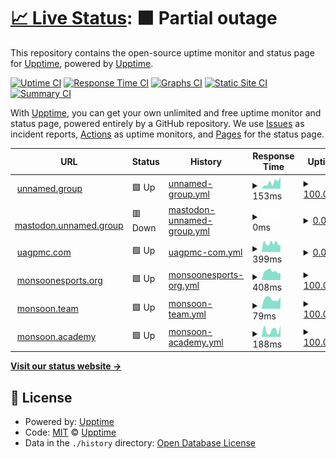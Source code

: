 # [📈 Live Status](https://upptime.github.io/upptime): <!--live status--> **🟧 Partial outage**

This repository contains the open-source uptime monitor and status page for [Upptime](https://upptime.js.org), powered by [Upptime](https://github.com/upptime/upptime).

[![Uptime CI](https://github.com/unnamed-dot-group/upptime/workflows/Uptime%20CI/badge.svg)](https://github.com/unnamed-dot-group/upptime/actions?query=workflow%3A%22Uptime+CI%22)
[![Response Time CI](https://github.com/unnamed-dot-group/upptime/workflows/Response%20Time%20CI/badge.svg)](https://github.com/unnamed-dot-group/upptime/actions?query=workflow%3A%22Response+Time+CI%22)
[![Graphs CI](https://github.com/unnamed-dot-group/upptime/workflows/Graphs%20CI/badge.svg)](https://github.com/unnamed-dot-group/upptime/actions?query=workflow%3A%22Graphs+CI%22)
[![Static Site CI](https://github.com/unnamed-dot-group/upptime/workflows/Static%20Site%20CI/badge.svg)](https://github.com/unnamed-dot-group/upptime/actions?query=workflow%3A%22Static+Site+CI%22)
[![Summary CI](https://github.com/unnamed-dot-group/upptime/workflows/Summary%20CI/badge.svg)](https://github.com/unnamed-dot-group/upptime/actions?query=workflow%3A%22Summary+CI%22)

With [Upptime](https://upptime.js.org), you can get your own unlimited and free uptime monitor and status page, powered entirely by a GitHub repository. We use [Issues](https://github.com/upptime/upptime/issues) as incident reports, [Actions](https://github.com/unnamed-dot-group/upptime/actions) as uptime monitors, and [Pages](https://upptime.github.io/upptime) for the status page.

<!--start: status pages-->
<!-- This summary is generated by Upptime (https://github.com/upptime/upptime) -->
<!-- Do not edit this manually, your changes will be overwritten -->
<!-- prettier-ignore -->
| URL | Status | History | Response Time | Uptime |
| --- | ------ | ------- | ------------- | ------ |
| <img alt="" src="https://icons.duckduckgo.com/ip3/unnamed.group.ico" height="13"> [unnamed.group](https://unnamed.group) | 🟩 Up | [unnamed-group.yml](https://github.com/unnamed-dot-group/upptime/commits/HEAD/history/unnamed-group.yml) | <details><summary><img alt="Response time graph" src="./graphs/unnamed-group/response-time-week.png" height="20"> 153ms</summary><br><a href="https://unnamed-dot-group.github.io/upptime/history/unnamed-group"><img alt="Response time 168" src="https://img.shields.io/endpoint?url=https%3A%2F%2Fraw.githubusercontent.com%2Funnamed-dot-group%2Fupptime%2FHEAD%2Fapi%2Funnamed-group%2Fresponse-time.json"></a><br><a href="https://unnamed-dot-group.github.io/upptime/history/unnamed-group"><img alt="24-hour response time 287" src="https://img.shields.io/endpoint?url=https%3A%2F%2Fraw.githubusercontent.com%2Funnamed-dot-group%2Fupptime%2FHEAD%2Fapi%2Funnamed-group%2Fresponse-time-day.json"></a><br><a href="https://unnamed-dot-group.github.io/upptime/history/unnamed-group"><img alt="7-day response time 153" src="https://img.shields.io/endpoint?url=https%3A%2F%2Fraw.githubusercontent.com%2Funnamed-dot-group%2Fupptime%2FHEAD%2Fapi%2Funnamed-group%2Fresponse-time-week.json"></a><br><a href="https://unnamed-dot-group.github.io/upptime/history/unnamed-group"><img alt="30-day response time 168" src="https://img.shields.io/endpoint?url=https%3A%2F%2Fraw.githubusercontent.com%2Funnamed-dot-group%2Fupptime%2FHEAD%2Fapi%2Funnamed-group%2Fresponse-time-month.json"></a><br><a href="https://unnamed-dot-group.github.io/upptime/history/unnamed-group"><img alt="1-year response time 168" src="https://img.shields.io/endpoint?url=https%3A%2F%2Fraw.githubusercontent.com%2Funnamed-dot-group%2Fupptime%2FHEAD%2Fapi%2Funnamed-group%2Fresponse-time-year.json"></a></details> | <details><summary><a href="https://unnamed-dot-group.github.io/upptime/history/unnamed-group">100.00%</a></summary><a href="https://unnamed-dot-group.github.io/upptime/history/unnamed-group"><img alt="All-time uptime 100.00%" src="https://img.shields.io/endpoint?url=https%3A%2F%2Fraw.githubusercontent.com%2Funnamed-dot-group%2Fupptime%2FHEAD%2Fapi%2Funnamed-group%2Fuptime.json"></a><br><a href="https://unnamed-dot-group.github.io/upptime/history/unnamed-group"><img alt="24-hour uptime 100.00%" src="https://img.shields.io/endpoint?url=https%3A%2F%2Fraw.githubusercontent.com%2Funnamed-dot-group%2Fupptime%2FHEAD%2Fapi%2Funnamed-group%2Fuptime-day.json"></a><br><a href="https://unnamed-dot-group.github.io/upptime/history/unnamed-group"><img alt="7-day uptime 100.00%" src="https://img.shields.io/endpoint?url=https%3A%2F%2Fraw.githubusercontent.com%2Funnamed-dot-group%2Fupptime%2FHEAD%2Fapi%2Funnamed-group%2Fuptime-week.json"></a><br><a href="https://unnamed-dot-group.github.io/upptime/history/unnamed-group"><img alt="30-day uptime 100.00%" src="https://img.shields.io/endpoint?url=https%3A%2F%2Fraw.githubusercontent.com%2Funnamed-dot-group%2Fupptime%2FHEAD%2Fapi%2Funnamed-group%2Fuptime-month.json"></a><br><a href="https://unnamed-dot-group.github.io/upptime/history/unnamed-group"><img alt="1-year uptime 100.00%" src="https://img.shields.io/endpoint?url=https%3A%2F%2Fraw.githubusercontent.com%2Funnamed-dot-group%2Fupptime%2FHEAD%2Fapi%2Funnamed-group%2Fuptime-year.json"></a></details>
| <img alt="" src="https://icons.duckduckgo.com/ip3/mastodon.unnamed.group.ico" height="13"> [mastodon.unnamed.group](https://mastodon.unnamed.group) | 🟥 Down | [mastodon-unnamed-group.yml](https://github.com/unnamed-dot-group/upptime/commits/HEAD/history/mastodon-unnamed-group.yml) | <details><summary><img alt="Response time graph" src="./graphs/mastodon-unnamed-group/response-time-week.png" height="20"> 0ms</summary><br><a href="https://unnamed-dot-group.github.io/upptime/history/mastodon-unnamed-group"><img alt="Response time 676" src="https://img.shields.io/endpoint?url=https%3A%2F%2Fraw.githubusercontent.com%2Funnamed-dot-group%2Fupptime%2FHEAD%2Fapi%2Fmastodon-unnamed-group%2Fresponse-time.json"></a><br><a href="https://unnamed-dot-group.github.io/upptime/history/mastodon-unnamed-group"><img alt="24-hour response time 0" src="https://img.shields.io/endpoint?url=https%3A%2F%2Fraw.githubusercontent.com%2Funnamed-dot-group%2Fupptime%2FHEAD%2Fapi%2Fmastodon-unnamed-group%2Fresponse-time-day.json"></a><br><a href="https://unnamed-dot-group.github.io/upptime/history/mastodon-unnamed-group"><img alt="7-day response time 0" src="https://img.shields.io/endpoint?url=https%3A%2F%2Fraw.githubusercontent.com%2Funnamed-dot-group%2Fupptime%2FHEAD%2Fapi%2Fmastodon-unnamed-group%2Fresponse-time-week.json"></a><br><a href="https://unnamed-dot-group.github.io/upptime/history/mastodon-unnamed-group"><img alt="30-day response time 676" src="https://img.shields.io/endpoint?url=https%3A%2F%2Fraw.githubusercontent.com%2Funnamed-dot-group%2Fupptime%2FHEAD%2Fapi%2Fmastodon-unnamed-group%2Fresponse-time-month.json"></a><br><a href="https://unnamed-dot-group.github.io/upptime/history/mastodon-unnamed-group"><img alt="1-year response time 676" src="https://img.shields.io/endpoint?url=https%3A%2F%2Fraw.githubusercontent.com%2Funnamed-dot-group%2Fupptime%2FHEAD%2Fapi%2Fmastodon-unnamed-group%2Fresponse-time-year.json"></a></details> | <details><summary><a href="https://unnamed-dot-group.github.io/upptime/history/mastodon-unnamed-group">0.00%</a></summary><a href="https://unnamed-dot-group.github.io/upptime/history/mastodon-unnamed-group"><img alt="All-time uptime 23.44%" src="https://img.shields.io/endpoint?url=https%3A%2F%2Fraw.githubusercontent.com%2Funnamed-dot-group%2Fupptime%2FHEAD%2Fapi%2Fmastodon-unnamed-group%2Fuptime.json"></a><br><a href="https://unnamed-dot-group.github.io/upptime/history/mastodon-unnamed-group"><img alt="24-hour uptime 0.00%" src="https://img.shields.io/endpoint?url=https%3A%2F%2Fraw.githubusercontent.com%2Funnamed-dot-group%2Fupptime%2FHEAD%2Fapi%2Fmastodon-unnamed-group%2Fuptime-day.json"></a><br><a href="https://unnamed-dot-group.github.io/upptime/history/mastodon-unnamed-group"><img alt="7-day uptime 0.00%" src="https://img.shields.io/endpoint?url=https%3A%2F%2Fraw.githubusercontent.com%2Funnamed-dot-group%2Fupptime%2FHEAD%2Fapi%2Fmastodon-unnamed-group%2Fuptime-week.json"></a><br><a href="https://unnamed-dot-group.github.io/upptime/history/mastodon-unnamed-group"><img alt="30-day uptime 23.44%" src="https://img.shields.io/endpoint?url=https%3A%2F%2Fraw.githubusercontent.com%2Funnamed-dot-group%2Fupptime%2FHEAD%2Fapi%2Fmastodon-unnamed-group%2Fuptime-month.json"></a><br><a href="https://unnamed-dot-group.github.io/upptime/history/mastodon-unnamed-group"><img alt="1-year uptime 23.44%" src="https://img.shields.io/endpoint?url=https%3A%2F%2Fraw.githubusercontent.com%2Funnamed-dot-group%2Fupptime%2FHEAD%2Fapi%2Fmastodon-unnamed-group%2Fuptime-year.json"></a></details>
| <img alt="" src="https://icons.duckduckgo.com/ip3/uagpmc.com.ico" height="13"> [uagpmc.com](https://uagpmc.com) | 🟩 Up | [uagpmc-com.yml](https://github.com/unnamed-dot-group/upptime/commits/HEAD/history/uagpmc-com.yml) | <details><summary><img alt="Response time graph" src="./graphs/uagpmc-com/response-time-week.png" height="20"> 399ms</summary><br><a href="https://unnamed-dot-group.github.io/upptime/history/uagpmc-com"><img alt="Response time 468" src="https://img.shields.io/endpoint?url=https%3A%2F%2Fraw.githubusercontent.com%2Funnamed-dot-group%2Fupptime%2FHEAD%2Fapi%2Fuagpmc-com%2Fresponse-time.json"></a><br><a href="https://unnamed-dot-group.github.io/upptime/history/uagpmc-com"><img alt="24-hour response time 315" src="https://img.shields.io/endpoint?url=https%3A%2F%2Fraw.githubusercontent.com%2Funnamed-dot-group%2Fupptime%2FHEAD%2Fapi%2Fuagpmc-com%2Fresponse-time-day.json"></a><br><a href="https://unnamed-dot-group.github.io/upptime/history/uagpmc-com"><img alt="7-day response time 399" src="https://img.shields.io/endpoint?url=https%3A%2F%2Fraw.githubusercontent.com%2Funnamed-dot-group%2Fupptime%2FHEAD%2Fapi%2Fuagpmc-com%2Fresponse-time-week.json"></a><br><a href="https://unnamed-dot-group.github.io/upptime/history/uagpmc-com"><img alt="30-day response time 468" src="https://img.shields.io/endpoint?url=https%3A%2F%2Fraw.githubusercontent.com%2Funnamed-dot-group%2Fupptime%2FHEAD%2Fapi%2Fuagpmc-com%2Fresponse-time-month.json"></a><br><a href="https://unnamed-dot-group.github.io/upptime/history/uagpmc-com"><img alt="1-year response time 468" src="https://img.shields.io/endpoint?url=https%3A%2F%2Fraw.githubusercontent.com%2Funnamed-dot-group%2Fupptime%2FHEAD%2Fapi%2Fuagpmc-com%2Fresponse-time-year.json"></a></details> | <details><summary><a href="https://unnamed-dot-group.github.io/upptime/history/uagpmc-com">0.00%</a></summary><a href="https://unnamed-dot-group.github.io/upptime/history/uagpmc-com"><img alt="All-time uptime 23.44%" src="https://img.shields.io/endpoint?url=https%3A%2F%2Fraw.githubusercontent.com%2Funnamed-dot-group%2Fupptime%2FHEAD%2Fapi%2Fuagpmc-com%2Fuptime.json"></a><br><a href="https://unnamed-dot-group.github.io/upptime/history/uagpmc-com"><img alt="24-hour uptime 0.00%" src="https://img.shields.io/endpoint?url=https%3A%2F%2Fraw.githubusercontent.com%2Funnamed-dot-group%2Fupptime%2FHEAD%2Fapi%2Fuagpmc-com%2Fuptime-day.json"></a><br><a href="https://unnamed-dot-group.github.io/upptime/history/uagpmc-com"><img alt="7-day uptime 0.00%" src="https://img.shields.io/endpoint?url=https%3A%2F%2Fraw.githubusercontent.com%2Funnamed-dot-group%2Fupptime%2FHEAD%2Fapi%2Fuagpmc-com%2Fuptime-week.json"></a><br><a href="https://unnamed-dot-group.github.io/upptime/history/uagpmc-com"><img alt="30-day uptime 23.44%" src="https://img.shields.io/endpoint?url=https%3A%2F%2Fraw.githubusercontent.com%2Funnamed-dot-group%2Fupptime%2FHEAD%2Fapi%2Fuagpmc-com%2Fuptime-month.json"></a><br><a href="https://unnamed-dot-group.github.io/upptime/history/uagpmc-com"><img alt="1-year uptime 23.44%" src="https://img.shields.io/endpoint?url=https%3A%2F%2Fraw.githubusercontent.com%2Funnamed-dot-group%2Fupptime%2FHEAD%2Fapi%2Fuagpmc-com%2Fuptime-year.json"></a></details>
| <img alt="" src="https://icons.duckduckgo.com/ip3/monsoonesports.org.ico" height="13"> [monsoonesports.org](https://monsoonesports.org) | 🟩 Up | [monsoonesports-org.yml](https://github.com/unnamed-dot-group/upptime/commits/HEAD/history/monsoonesports-org.yml) | <details><summary><img alt="Response time graph" src="./graphs/monsoonesports-org/response-time-week.png" height="20"> 408ms</summary><br><a href="https://unnamed-dot-group.github.io/upptime/history/monsoonesports-org"><img alt="Response time 429" src="https://img.shields.io/endpoint?url=https%3A%2F%2Fraw.githubusercontent.com%2Funnamed-dot-group%2Fupptime%2FHEAD%2Fapi%2Fmonsoonesports-org%2Fresponse-time.json"></a><br><a href="https://unnamed-dot-group.github.io/upptime/history/monsoonesports-org"><img alt="24-hour response time 325" src="https://img.shields.io/endpoint?url=https%3A%2F%2Fraw.githubusercontent.com%2Funnamed-dot-group%2Fupptime%2FHEAD%2Fapi%2Fmonsoonesports-org%2Fresponse-time-day.json"></a><br><a href="https://unnamed-dot-group.github.io/upptime/history/monsoonesports-org"><img alt="7-day response time 408" src="https://img.shields.io/endpoint?url=https%3A%2F%2Fraw.githubusercontent.com%2Funnamed-dot-group%2Fupptime%2FHEAD%2Fapi%2Fmonsoonesports-org%2Fresponse-time-week.json"></a><br><a href="https://unnamed-dot-group.github.io/upptime/history/monsoonesports-org"><img alt="30-day response time 429" src="https://img.shields.io/endpoint?url=https%3A%2F%2Fraw.githubusercontent.com%2Funnamed-dot-group%2Fupptime%2FHEAD%2Fapi%2Fmonsoonesports-org%2Fresponse-time-month.json"></a><br><a href="https://unnamed-dot-group.github.io/upptime/history/monsoonesports-org"><img alt="1-year response time 429" src="https://img.shields.io/endpoint?url=https%3A%2F%2Fraw.githubusercontent.com%2Funnamed-dot-group%2Fupptime%2FHEAD%2Fapi%2Fmonsoonesports-org%2Fresponse-time-year.json"></a></details> | <details><summary><a href="https://unnamed-dot-group.github.io/upptime/history/monsoonesports-org">100.00%</a></summary><a href="https://unnamed-dot-group.github.io/upptime/history/monsoonesports-org"><img alt="All-time uptime 100.00%" src="https://img.shields.io/endpoint?url=https%3A%2F%2Fraw.githubusercontent.com%2Funnamed-dot-group%2Fupptime%2FHEAD%2Fapi%2Fmonsoonesports-org%2Fuptime.json"></a><br><a href="https://unnamed-dot-group.github.io/upptime/history/monsoonesports-org"><img alt="24-hour uptime 100.00%" src="https://img.shields.io/endpoint?url=https%3A%2F%2Fraw.githubusercontent.com%2Funnamed-dot-group%2Fupptime%2FHEAD%2Fapi%2Fmonsoonesports-org%2Fuptime-day.json"></a><br><a href="https://unnamed-dot-group.github.io/upptime/history/monsoonesports-org"><img alt="7-day uptime 100.00%" src="https://img.shields.io/endpoint?url=https%3A%2F%2Fraw.githubusercontent.com%2Funnamed-dot-group%2Fupptime%2FHEAD%2Fapi%2Fmonsoonesports-org%2Fuptime-week.json"></a><br><a href="https://unnamed-dot-group.github.io/upptime/history/monsoonesports-org"><img alt="30-day uptime 100.00%" src="https://img.shields.io/endpoint?url=https%3A%2F%2Fraw.githubusercontent.com%2Funnamed-dot-group%2Fupptime%2FHEAD%2Fapi%2Fmonsoonesports-org%2Fuptime-month.json"></a><br><a href="https://unnamed-dot-group.github.io/upptime/history/monsoonesports-org"><img alt="1-year uptime 100.00%" src="https://img.shields.io/endpoint?url=https%3A%2F%2Fraw.githubusercontent.com%2Funnamed-dot-group%2Fupptime%2FHEAD%2Fapi%2Fmonsoonesports-org%2Fuptime-year.json"></a></details>
| <img alt="" src="https://icons.duckduckgo.com/ip3/monsoon.team.ico" height="13"> [monsoon.team](https://monsoon.team) | 🟩 Up | [monsoon-team.yml](https://github.com/unnamed-dot-group/upptime/commits/HEAD/history/monsoon-team.yml) | <details><summary><img alt="Response time graph" src="./graphs/monsoon-team/response-time-week.png" height="20"> 79ms</summary><br><a href="https://unnamed-dot-group.github.io/upptime/history/monsoon-team"><img alt="Response time 154" src="https://img.shields.io/endpoint?url=https%3A%2F%2Fraw.githubusercontent.com%2Funnamed-dot-group%2Fupptime%2FHEAD%2Fapi%2Fmonsoon-team%2Fresponse-time.json"></a><br><a href="https://unnamed-dot-group.github.io/upptime/history/monsoon-team"><img alt="24-hour response time 94" src="https://img.shields.io/endpoint?url=https%3A%2F%2Fraw.githubusercontent.com%2Funnamed-dot-group%2Fupptime%2FHEAD%2Fapi%2Fmonsoon-team%2Fresponse-time-day.json"></a><br><a href="https://unnamed-dot-group.github.io/upptime/history/monsoon-team"><img alt="7-day response time 79" src="https://img.shields.io/endpoint?url=https%3A%2F%2Fraw.githubusercontent.com%2Funnamed-dot-group%2Fupptime%2FHEAD%2Fapi%2Fmonsoon-team%2Fresponse-time-week.json"></a><br><a href="https://unnamed-dot-group.github.io/upptime/history/monsoon-team"><img alt="30-day response time 154" src="https://img.shields.io/endpoint?url=https%3A%2F%2Fraw.githubusercontent.com%2Funnamed-dot-group%2Fupptime%2FHEAD%2Fapi%2Fmonsoon-team%2Fresponse-time-month.json"></a><br><a href="https://unnamed-dot-group.github.io/upptime/history/monsoon-team"><img alt="1-year response time 154" src="https://img.shields.io/endpoint?url=https%3A%2F%2Fraw.githubusercontent.com%2Funnamed-dot-group%2Fupptime%2FHEAD%2Fapi%2Fmonsoon-team%2Fresponse-time-year.json"></a></details> | <details><summary><a href="https://unnamed-dot-group.github.io/upptime/history/monsoon-team">100.00%</a></summary><a href="https://unnamed-dot-group.github.io/upptime/history/monsoon-team"><img alt="All-time uptime 100.00%" src="https://img.shields.io/endpoint?url=https%3A%2F%2Fraw.githubusercontent.com%2Funnamed-dot-group%2Fupptime%2FHEAD%2Fapi%2Fmonsoon-team%2Fuptime.json"></a><br><a href="https://unnamed-dot-group.github.io/upptime/history/monsoon-team"><img alt="24-hour uptime 100.00%" src="https://img.shields.io/endpoint?url=https%3A%2F%2Fraw.githubusercontent.com%2Funnamed-dot-group%2Fupptime%2FHEAD%2Fapi%2Fmonsoon-team%2Fuptime-day.json"></a><br><a href="https://unnamed-dot-group.github.io/upptime/history/monsoon-team"><img alt="7-day uptime 100.00%" src="https://img.shields.io/endpoint?url=https%3A%2F%2Fraw.githubusercontent.com%2Funnamed-dot-group%2Fupptime%2FHEAD%2Fapi%2Fmonsoon-team%2Fuptime-week.json"></a><br><a href="https://unnamed-dot-group.github.io/upptime/history/monsoon-team"><img alt="30-day uptime 100.00%" src="https://img.shields.io/endpoint?url=https%3A%2F%2Fraw.githubusercontent.com%2Funnamed-dot-group%2Fupptime%2FHEAD%2Fapi%2Fmonsoon-team%2Fuptime-month.json"></a><br><a href="https://unnamed-dot-group.github.io/upptime/history/monsoon-team"><img alt="1-year uptime 100.00%" src="https://img.shields.io/endpoint?url=https%3A%2F%2Fraw.githubusercontent.com%2Funnamed-dot-group%2Fupptime%2FHEAD%2Fapi%2Fmonsoon-team%2Fuptime-year.json"></a></details>
| <img alt="" src="https://icons.duckduckgo.com/ip3/monsoon.academy.ico" height="13"> [monsoon.academy](https://monsoon.academy) | 🟩 Up | [monsoon-academy.yml](https://github.com/unnamed-dot-group/upptime/commits/HEAD/history/monsoon-academy.yml) | <details><summary><img alt="Response time graph" src="./graphs/monsoon-academy/response-time-week.png" height="20"> 188ms</summary><br><a href="https://unnamed-dot-group.github.io/upptime/history/monsoon-academy"><img alt="Response time 244" src="https://img.shields.io/endpoint?url=https%3A%2F%2Fraw.githubusercontent.com%2Funnamed-dot-group%2Fupptime%2FHEAD%2Fapi%2Fmonsoon-academy%2Fresponse-time.json"></a><br><a href="https://unnamed-dot-group.github.io/upptime/history/monsoon-academy"><img alt="24-hour response time 321" src="https://img.shields.io/endpoint?url=https%3A%2F%2Fraw.githubusercontent.com%2Funnamed-dot-group%2Fupptime%2FHEAD%2Fapi%2Fmonsoon-academy%2Fresponse-time-day.json"></a><br><a href="https://unnamed-dot-group.github.io/upptime/history/monsoon-academy"><img alt="7-day response time 188" src="https://img.shields.io/endpoint?url=https%3A%2F%2Fraw.githubusercontent.com%2Funnamed-dot-group%2Fupptime%2FHEAD%2Fapi%2Fmonsoon-academy%2Fresponse-time-week.json"></a><br><a href="https://unnamed-dot-group.github.io/upptime/history/monsoon-academy"><img alt="30-day response time 244" src="https://img.shields.io/endpoint?url=https%3A%2F%2Fraw.githubusercontent.com%2Funnamed-dot-group%2Fupptime%2FHEAD%2Fapi%2Fmonsoon-academy%2Fresponse-time-month.json"></a><br><a href="https://unnamed-dot-group.github.io/upptime/history/monsoon-academy"><img alt="1-year response time 244" src="https://img.shields.io/endpoint?url=https%3A%2F%2Fraw.githubusercontent.com%2Funnamed-dot-group%2Fupptime%2FHEAD%2Fapi%2Fmonsoon-academy%2Fresponse-time-year.json"></a></details> | <details><summary><a href="https://unnamed-dot-group.github.io/upptime/history/monsoon-academy">100.00%</a></summary><a href="https://unnamed-dot-group.github.io/upptime/history/monsoon-academy"><img alt="All-time uptime 100.00%" src="https://img.shields.io/endpoint?url=https%3A%2F%2Fraw.githubusercontent.com%2Funnamed-dot-group%2Fupptime%2FHEAD%2Fapi%2Fmonsoon-academy%2Fuptime.json"></a><br><a href="https://unnamed-dot-group.github.io/upptime/history/monsoon-academy"><img alt="24-hour uptime 100.00%" src="https://img.shields.io/endpoint?url=https%3A%2F%2Fraw.githubusercontent.com%2Funnamed-dot-group%2Fupptime%2FHEAD%2Fapi%2Fmonsoon-academy%2Fuptime-day.json"></a><br><a href="https://unnamed-dot-group.github.io/upptime/history/monsoon-academy"><img alt="7-day uptime 100.00%" src="https://img.shields.io/endpoint?url=https%3A%2F%2Fraw.githubusercontent.com%2Funnamed-dot-group%2Fupptime%2FHEAD%2Fapi%2Fmonsoon-academy%2Fuptime-week.json"></a><br><a href="https://unnamed-dot-group.github.io/upptime/history/monsoon-academy"><img alt="30-day uptime 100.00%" src="https://img.shields.io/endpoint?url=https%3A%2F%2Fraw.githubusercontent.com%2Funnamed-dot-group%2Fupptime%2FHEAD%2Fapi%2Fmonsoon-academy%2Fuptime-month.json"></a><br><a href="https://unnamed-dot-group.github.io/upptime/history/monsoon-academy"><img alt="1-year uptime 100.00%" src="https://img.shields.io/endpoint?url=https%3A%2F%2Fraw.githubusercontent.com%2Funnamed-dot-group%2Fupptime%2FHEAD%2Fapi%2Fmonsoon-academy%2Fuptime-year.json"></a></details>

<!--end: status pages-->

[**Visit our status website →**](https://upptime.github.io/upptime)

## 📄 License

- Powered by: [Upptime](https://github.com/upptime/upptime)
- Code: [MIT](./LICENSE) © [Upptime](https://upptime.js.org)
- Data in the `./history` directory: [Open Database License](https://opendatacommons.org/licenses/odbl/1-0/)
